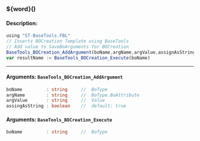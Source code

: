 ### ${word}()

#### Description:
```ts
using "ST-BaseTools.FBL"
// Inserts BOCreation Template using BaseTools
// Add value to SaveBoArguments for BOCreation
BaseTools_BOCreation_AddArgument(boName,argName,argValue,assignAsString)
var resultName := BaseTools_BOCreation_Execute(boName)
```
----
#### Arguments: `BaseTools_BOCreation_AddArgument`
```ts
boName         : string     //  BoType
argName        : string     //  BoType.BoAttribute
argValue       : string     //  Value
assingAsString : boolean    //  default: true
```
#### Arguments: `BaseTools_BOCreation_Execute`
```ts
boName         : string     //  BoType
```




